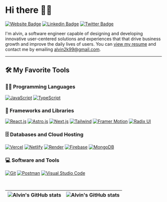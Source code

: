 # Hi there 👋🏾

 [![Website Badge](https://img.shields.io/badge/-alvinokafor.tech-000000?style=for-the-badge&logo=Google-Chrome&logoColor=white&link=https://alvinokafor.tech)](https://alvinokafor.tech) [![Linkedin Badge](https://img.shields.io/badge/-@alvinokafor-blue?style=for-the-badge&logo=Linkedin&logoColor=white&link=https://www.linkedin.com/in/alvin-okafor-05a4a91a1/)](https://www.linkedin.com/in/alvin-okafor-05a4a91a1/) [![Twitter Badge](https://img.shields.io/badge/-@retrosearth-1ca0f1?style=for-the-badge&logo=twitter&logoColor=white&link=https://twitter.com/retrosearth)](https://twitter.com/retrosearth)

I'm alvin, a software engineer capable of designing and developing innovative user-centered solutions and experiences that that drive business growth and improve the daily lives of users. You can [view my resume](https://docs.google.com/document/d/1fgAaGR0XD8DdBfTaBXRr13oQoT__66TNEv6Yq6tqoDU/edit?usp=sharing) and contact me by emailing alvin2k99@gmail.com.

---

## 🛠️ My Favorite Tools

### 👨‍💻 Programming Languages

<p>
    <a href="https://github.com/alvinokafor"><img alt="JavaScript" src="https://img.shields.io/badge/JavaScript%20-%23F7DF1E.svg?logo=javascript&logoColor=black"></a>
    <a href="https://github.com/alvinokafor"><img alt="TypeScript" src="https://img.shields.io/badge/TypeScript%20-%2314354C.svg?logo=typescript&logoColor=white"></a>

### 🧰 Frameworks and Libraries

<p>
    <a href="https://github.com/alvinokafor"><img alt="React.js" src="https://img.shields.io/badge/React%20-%23013243.svg?logo=react&logoColor=white"></a>
    <a href="https://github.com/alvinokafor"><img alt="Astro.js" src="https://img.shields.io/badge/Astro%20-%23FF6F00.svg?logo=astro&logoColor=white"></a>
    <a href="https://github.com/alvinokafor"><img alt="Next.js" src="https://img.shields.io/badge/-Next-black.svg?logo=nextdotjs&logoColor=white"></a>
    <a href="https://github.com/alvinokafor"><img alt="Tailwind" src="https://img.shields.io/badge/Tailwind CSS%20-%23327FC7.svg?logo=tailwindcss&logoColor=white"></a>
    <a href="https://github.com/alvinokafor"><img alt="Framer Motion" src="https://img.shields.io/badge/Framer Motion%20-%23150458.svg?logo=framer&logoColor=white"></a>
  <a href="https://github.com/alvinokafor"><img alt="Radix UI" src="https://img.shields.io/badge/-Radix-black.svg?logo=radix&logoColor=white"></a>
</p>

### 🗄️ Databases and Cloud Hosting

<p>
    <a href="https://github.com/alvinokafor"><img alt="Vercel" src="https://img.shields.io/badge/Vercel-black.svg?logo=vercel&logoColor=white"></a>
    <a href="https://github.com/alvinokafor"><img alt="Netlify" src="https://img.shields.io/badge/Netlify-%23327FC7.svg?logo=netlify&logoColor=white"></a>
 <a href="https://github.com/alvinokafor"><img alt="Render" src="https://img.shields.io/badge/Render-%23327FC7.svg?logo=render&logoColor=white"></a>
    <a href="https://github.com/alvinokafor"><img alt="Firebase" src ="https://img.shields.io/badge/Firebase-%23FF6F00.svg?logo=firebase&logoColor=white"></a>
 <a href="https://github.com/alvinokafor"><img alt="MongoDB" src ="https://img.shields.io/badge/MongoDB-green.svg?logo=mongodb&logoColor=white"></a>
</p>

### 💻 Software and Tools

<p>
    <a href="https://github.com/alvinokafor"><img alt="Git" src="https://img.shields.io/badge/Git%20-%23F05033.svg?logo=git&logoColor=white"></a>
    <a href="https://github.com/alvinokafor"><img alt="Postman" src="https://img.shields.io/badge/Postman-FF6C37?logo=postman&logoColor=white"></a>
    <a href="https://github.com/alvinokafor"><img alt="Visual Studio Code" src="https://img.shields.io/badge/Visual%20Studio%20Code-0078d7.svg?logo=visual-studio-code&logoColor=white"></a>
</p>
</br>




| <img align="center" src="https://github-readme-stats.vercel.app/api?username=alvinokafor&show_icons=true&include_all_commits=true&hide_border=true" alt="Alvin's GitHub stats" /> | <img align="center" src="https://github-readme-stats.vercel.app/api/top-langs/?username=alvinokafor&langs_count=8&layout=compact&hide_border=true" alt="Alvin's GitHub stats" /> |
| ------------- | ------------- |
